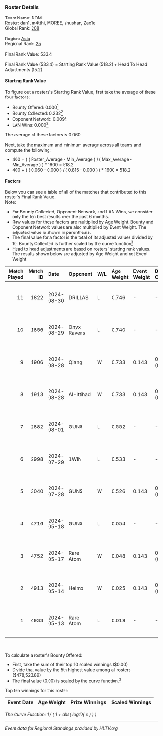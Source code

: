 ### Roster Details<br />
Team Name: NOM<br />
Roster: dan1, m4tthi, MOREE, shushan, Zax1e<br />
Global Rank: [208](../../standings_global_2024_11_06.md)<br />
<br />
Region: [Asia]( ../../standings_asia_2024_11_06.md)<br />
Regional Rank: [25]( ../../standings_asia_2024_11_06.md)<br />
<br />
Final Rank Value:  533.4<br />
<br />
Final Rank Value (533.4) = Starting Rank Value (518.2) + Head To Head Adjustments (15.2)<br />

#### Starting Rank Value<br />
To figure out a rosters's Starting Rank Value, first take the average of these four factors:<br />
- Bounty Offered: 0.000[<sup>1</sup>](#table2)
- Bounty Collected: 0.232[<sup>2</sup>](#table1)
- Opponent Network: 0.009[<sup>2</sup>](#table1)
- LAN Wins: 0.000[<sup>2</sup>](#table1)

The average of these factors is 0.060<br />
<br />
Next, take the maximum and minimum average across all teams and compute the following:<br />
- 400 + ( ( Roster_Average - Min_Average ) / ( Max_Average - Min_Average ) ) * 1600 = 518.2
- 400 + ( ( 0.060 - 0.000 ) / ( 0.815 - 0.000 ) ) * 1600 = 518.2


#### Factors<br />
Below you can see a table of all of the matches that contributed to this roster's Final Rank Value.<br />
Note:<br />

- For Bounty Collected, Opponent Network, and LAN Wins, we consider only the ten best results over the past 6 months.
- Raw values for those factors are multiplied by Age Weight. Bounty and Opponent Network values are also multiplied by Event Weight. The adjusted value is shown in parenthesis.
- The final value for a factor is the total of its adjusted values divided by 10. Bounty Collected is further scaled by the curve function[<sup>3</sup>](#curveFunction)
- Head to head adjustments are based on rosters' starting rank values. The results shown below are adjusted by Age Weight and not Event Weight
<span id="table1"></span><br />


| Match Played | Match ID | Date       | Opponent    | W/L | Age Weight | Event Weight | Bounty Collected | Opponent Network | LAN Wins  | H2H Adj. | Roster                               |
| -: | -: | :- | :- | :- | :- | :- | :- | :- | :- | -: | :- |
|           11 |     1822 | 2024-08-30 | DRILLAS     | L   | 0.746      | -            | -                | -                | -         |    -4.65 | dan1, m4tthi, MOREE, shushan, Zax1e  |
|           10 |     1856 | 2024-08-29 | Onyx Ravens | L   | 0.740      | -            | -                | -                | -         |   -14.97 | dan1, m4tthi, MOREE, shushan, Zax1e  |
|            9 |     1906 | 2024-08-28 | Qiang       | W   | 0.733      | 0.143        | 0.010 (0.001)    | 0.107 (0.011)    | 0 (0.000) |    16.44 | dan1, m4tthi, MOREE, shushan, Zax1e  |
|            8 |     1913 | 2024-08-28 | Al-Ittihad  | W   | 0.733      | 0.143        | 0.000 (0.000)    | 0.025 (0.003)    | 0 (0.000) |     7.62 | dan1, m4tthi, MOREE, shushan, Zax1e  |
|            7 |     2882 | 2024-08-01 | GUN5        | L   | 0.552      | -            | -                | -                | -         |    -1.90 | dan1, m4tthi, MOREE, suraniZ, Zax1e  |
|            6 |     2998 | 2024-07-29 | 1WIN        | L   | 0.533      | -            | -                | -                | -         |    -3.71 | dan1, m4tthi, MOREE, suraniZ, Zax1e  |
|            5 |     3040 | 2024-07-28 | GUN5        | W   | 0.526      | 0.143        | 0.050 (0.004)    | 1.000 (0.075)    | 0 (0.000) |    14.86 | dan1, m4tthi, MOREE, suraniZ, Zax1e  |
|            4 |     4716 | 2024-05-18 | GUN5        | L   | 0.054      | -            | -                | -                | -         |    -0.13 | dan1, hotd0g , m4tthi, meztal, MOREE |
|            3 |     4752 | 2024-05-17 | Rare Atom   | W   | 0.048      | 0.143        | 0.011 (0.000)    | 0.269 (0.002)    | 0 (0.000) |     1.23 | dan1, hotd0g , m4tthi, meztal, MOREE |
|            2 |     4913 | 2024-05-14 | Heimo       | W   | 0.025      | 0.143        | 0.001 (0.000)    | 0.163 (0.001)    | 0 (0.000) |     0.53 | dan1, hotd0g , m4tthi, meztal, MOREE |
|            1 |     4933 | 2024-05-13 | Rare Atom   | L   | 0.019      | -            | -                | -                | -         |    -0.11 | dan1, hotd0g , m4tthi, meztal, MOREE |

<br />
<span id="table2"></span><br />
To calculate a roster's Bounty Offered:<br />

- First, take the sum of their top 10 scaled winnings ($0.00)
- Divide that value by the 5th highest value among all rosters ($478,523.89)
- The final value (0.00) is scaled by the curve function.[<sup>3</sup>](#curveFunction)

Top ten winnings for this roster:<br />

| Event Date | Age Weight | Prize Winnings | Scaled Winnings |
| :- | -: | :- | :- |


<span id="curveFunction"></span>_The Curve Function: 1 / ( 1 + abs( log10( x ) ) )_<br />

---
_Event data for Regional Standings provided by HLTV.org_<br />
